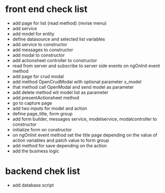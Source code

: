 # front end check list
- add page for list (read method) (revise menu)
- add service
- add model for entity
- define datasource and selected list variables
- add service to constructor 
- add messages to constructor
- add modal to constructor
- add actionsheet controller to constructor
- read from server and subscribe to server side events on ngOnInit event method
- add page for crud modal
- add method OpenCrudModal with optional parameter x_model
- that method call OpenModal and send model as parameter
- add delete method wit model list as parameter
- add presentActionsheet method
- go to capture page
- add two inputs for model and action
- define page_title, form group
- add form builder, messages service, modelservice, modalcontroller to constructor
- initialize form on constructor
- on ngOnInit event method set the title page depending on the value of action variables and patch value to form group
- add method for save depending on the action
- add the business logic

# backend chek list
- add database script